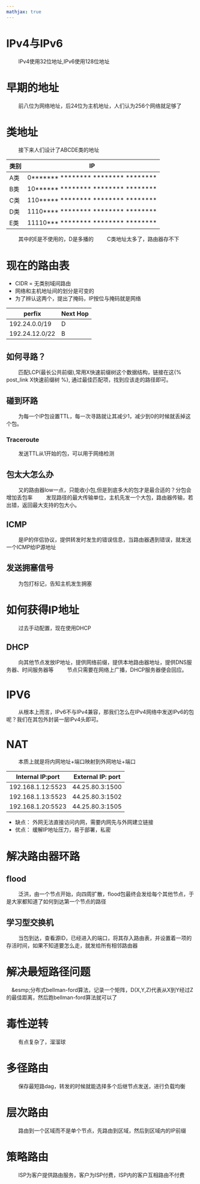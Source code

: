 ```yaml
---
mathjax: true
---
```


# IPv4与IPv6
&emsp;&emsp; IPv4使用32位地址,IPv6使用128位地址

# 早期的地址
&emsp;&emsp; 前八位为网络地址，后24位为主机地址，人们认为256个网络就足够了

# 类地址
&emsp;&emsp; 接下来人们设计了ABCDE类的地址

|类别|IP|
|--|--|
| A类 | 0\*\*\*\*\*\*\* \*\*\*\*\*\*\*\* \*\*\*\*\*\*\*\* \*\*\*\*\*\*\*\* |
| B类 | 10\*\*\*\*\*\* \*\*\*\*\*\*\*\* \*\*\*\*\*\*\*\* \*\*\*\*\*\*\*\* |
| C类 | 110\*\*\*\*\* \*\*\*\*\*\*\*\* \*\*\*\*\*\*\*\* \*\*\*\*\*\*\*\* |
| D类 | 1110\*\*\*\* \*\*\*\*\*\*\*\* \*\*\*\*\*\*\*\* \*\*\*\*\*\*\*\* |
| E类 | 11110\*\*\* \*\*\*\*\*\*\*\* \*\*\*\*\*\*\*\* \*\*\*\*\*\*\*\* |

<!---more-->

&emsp;&emsp; 其中的E是不使用的，D是多播的
&emsp;&emsp; C类地址太多了，路由器存不下

# 现在的路由表
- CIDR = 无类别域间路由
- 网络和主机地址间的划分是可变的
- 为了辨认这两个，提出了掩码，IP按位与掩码就是网络


| perfix | Next Hop |
| -- | -- |
| 192.24.0.0/19 | D |
| 192.24.12.0/22 | B |

## 如何寻路？ 
&emsp;&emsp; 匹配LCP(最长公共前缀),常用X快速前缀树这个数据结构，链接在这{% post_link X快速前缀树 %}, 通过最佳匹配项，找到应该走的路径即可。

## 碰到环路
&emsp;&emsp; 为每一个IP包设置TTL，每一次寻路就让其减少1，减少到0的时候就丢掉这个包。

### Traceroute
&emsp;&emsp; 发送TTL从1开始的包，可以用于网络检测


## 包太大怎么办
&emsp;&emsp; 又的路由器low一点，只能收小包,但是到底多大的包才是最合适的？分包会增加丢包率
&emsp;&emsp; 发现路径的最大传输单位，主机先发一个大包，路由器传输，若出错，返回最大支持的包大小。

## ICMP
&emsp;&emsp; 是IP的伴侣协议，提供转发时发生的错误信息，当路由器遇到错误，就发送一个ICMP给IP源地址

## 发送拥塞信号
&emsp;&emsp; 为包打标记，告知主机发生拥塞

# 如何获得IP地址
&emsp;&emsp; 过去手动配置，现在使用DHCP

## DHCP
&emsp;&emsp; 向其他节点发放IP地址，提供网络前缀，提供本地路由器地址，提供DNS服务器、时间服务器等
&emsp;&emsp; 节点只需要在网络上广播，DHCP服务器便会回应。

# IPV6
&emsp;&emsp; 从根本上而言，IPv6不与IPv4兼容，那我们怎么在IPv4网络中发送IPv6的包呢？我们在其包外封装一层IPv4头即可。

# NAT
&emsp;&emsp; 本质上就是将内网地址+端口映射到外网地址+端口

| Internal IP:port | External IP: port| 
|--|--|
| 192.168.1.12:5523 | 44.25.80.3:1500|
| 192.168.1.13:5523 | 44.25.80.3:1502|
| 192.168.1.20:5523 | 44.25.80.3:1505|

- 缺点： 外网无法直接访问内网，需要内网先与外网建立链接
- 优点： 缓解IP地址压力，易于部署，私密


# 解决路由器环路
## flood 
&emsp;&emsp; 泛洪，由一个节点开始，向四周扩散，flood包最终会发给每个其他节点，于是大家都知道了如何到达第一个节点的路径
## 学习型交换机
&emsp;&emsp; 当包到达，查看源ID，已经进入的端口，将其存入路由表，并设置着一项的存活时间，如果不知道要怎么走，就发给所有相邻路由器

# 解决最短路径问题
&emsp;&esmp;分布式bellman-ford算法，记录一个矩阵，D(X,Y,Z)代表从X到Y经过Z的最佳距离，然后跑bellman-ford算法就可以了


# 毒性逆转
&emsp;&emsp; 有点复杂了，溜溜球


# 多径路由
&emsp;&emsp; 保存最短路dag，转发的时候就能选择多个后继节点发送，进行负载均衡

# 层次路由
&emsp;&emsp; 路由到一个区域而不是单个节点，先路由到区域，然后到区域内的IP前缀

# 策略路由
&emsp;&emsp; ISP为客户提供路由服务，客户为ISP付费，ISP内的客户互相路由不付费
